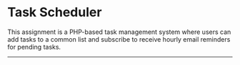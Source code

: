 # Task Scheduler
This assignment is a PHP-based task management system where users can add tasks to a common list and subscribe to receive hourly email reminders for pending tasks.

---
